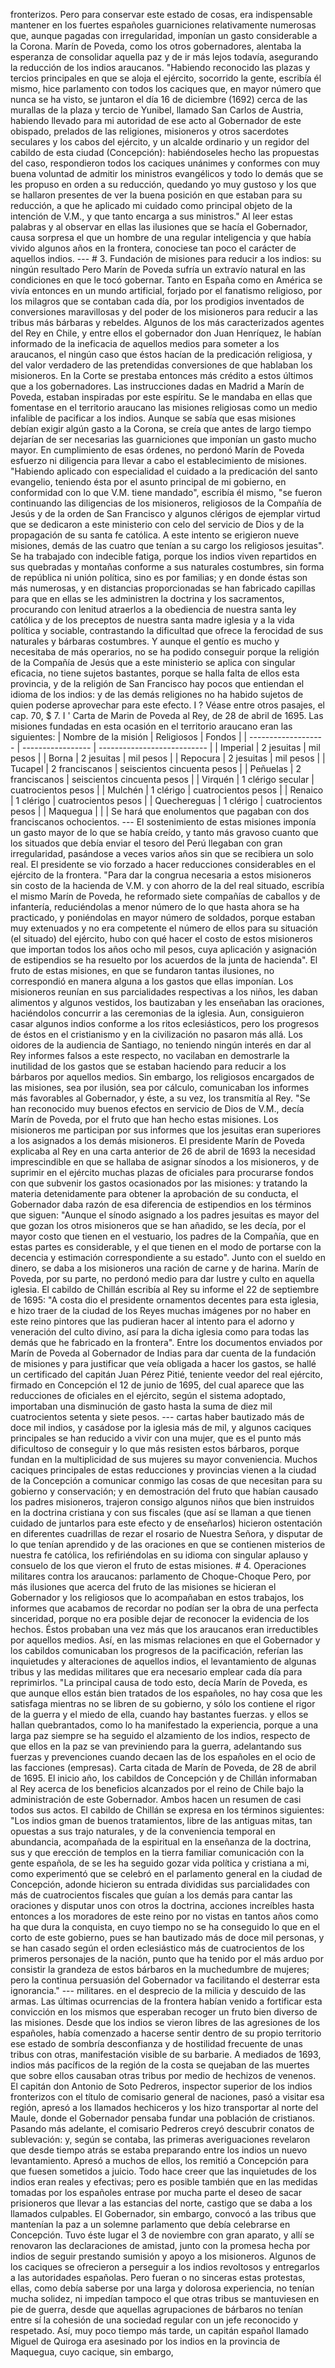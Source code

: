 fronterizos. Pero para conservar este estado de cosas, era indispensable mantener en los fuertes españoles guarniciones relativamente numerosas que, aunque pagadas con irregularidad, imponían un gasto considerable a la Corona. Marín de Poveda, como los otros gobernadores, alentaba la esperanza de consolidar aquella paz y de ir más lejos todavía, asegurando la reducción de los indios araucanos. "Habiendo reconocido las plazas y tercios principales en que se aloja el ejército, socorrido la gente, escribía él mismo, hice parlamento con todos los caciques que, en mayor número que nunca se ha visto, se juntaron el día 16 de diciembre (1692) cerca de las murallas de la plaza y tercio de Yunibel, llamado San Carlos de Austria, habiendo llevado para mi autoridad de ese acto al Gobernador de este obispado, prelados de las religiones, misioneros y otros sacerdotes seculares y los cabos del ejército, y un alcalde ordinario y un regidor del cabildo de esta ciudad (Concepción): habiéndoseles hecho las propuestas del caso, respondieron todos los caciques unánimes y conformes con muy buena voluntad de admitir los ministros evangélicos y todo lo demás que se les propuso en orden a su reducción, quedando yo muy gustoso y los que se hallaron presentes de ver la buena posición en que estaban para su reducción, a que he aplicado mi cuidado como principal objeto de la intención de V.M., y que tanto encarga a sus ministros." Al leer estas palabras y al observar en ellas las ilusiones que se hacía el Gobernador, causa sorpresa el que un hombre de una regular inteligencia y que había vivido algunos años en la frontera, conociese tan poco el carácter de aquellos indios. --- # 3. Fundación de misiones para reducir a los indios: su ningún resultado Pero Marín de Poveda sufría un extravío natural en las condiciones en que le tocó gobernar. Tanto en España como en América se vivía entonces en un mundo artificial, forjado por el fanatismo religioso, por los milagros que se contaban cada día, por los prodigios inventados de conversiones maravillosas y del poder de los misioneros para reducir a las tribus más bárbaras y rebeldes. Algunos de los más caracterizados agentes del Rey en Chile, y entre ellos el gobernador don Juan Henríquez, le habían informado de la ineficacia de aquellos medios para someter a los araucanos, el ningún caso que éstos hacían de la predicación religiosa, y del valor verdadero de las pretendidas conversiones de que hablaban los misioneros. En la Corte se prestaba entonces más crédito a estos últimos que a los gobernadores. Las instrucciones dadas en Madrid a Marín de Poveda, estaban inspiradas por este espíritu. Se le mandaba en ellas que fomentase en el territorio araucano las misiones religiosas como un medio infalible de pacificar a los indios. Aunque se sabía que esas misiones debían exigir algún gasto a la Corona, se creía que antes de largo tiempo dejarían de ser necesarias las guarniciones que imponían un gasto mucho mayor. En cumplimiento de esas órdenes, no perdonó Marín de Poveda esfuerzo ni diligencia para llevar a cabo el establecimiento de misiones. "Habiendo aplicado con especialidad el cuidado a la predicación del santo evangelio, teniendo ésta por el asunto principal de mi gobierno, en conformidad con lo que V.M. tiene mandado", escribía él mismo, "se fueron continuando las diligencias de los misioneros, religiosos de la Compañía de Jesús y de la orden de San Francisco y algunos clérigos de ejemplar virtud que se dedicaron a este ministerio con celo del servicio de Dios y de la propagación de su santa fe católica. A este intento se erigieron nueve misiones, demás de las cuatro que tenían a su cargo los religiosos jesuitas". Se ha trabajado con indecible fatiga, porque los indios viven repartidos en sus quebradas y montañas conforme a sus naturales costumbres, sin forma de república ni unión política, sino es por familias; y en donde éstas son más numerosas, y en distancias proporcionadas se han fabricado capillas para que en ellas se les administren la doctrina y los sacramentos, procurando con lenitud atraerlos a la obediencia de nuestra santa ley católica y de los preceptos de nuestra santa madre iglesia y a la vida política y sociable, contrastando la dificultad que ofrece la ferocidad de sus naturales y bárbaras costumbres. Y aunque el gentío es mucho y necesitaba de más operarios, no se ha podido conseguir porque la religión de la Compañía de Jesús que a este ministerio se aplica con singular eficacia, no tiene sujetos bastantes, porque se halla falta de ellos esta provincia, y de la religión de San Francisco hay pocos que entiendan el idioma de los indios: y de las demás religiones no ha habido sujetos de quien poderse aprovechar para este efecto. I ? Véase entre otros pasajes, el cap. 70, $ 7. I ' Carta de Marin de Poveda al Rey, de 28 de abril de 1695. Las misiones fundadas en esta ocasión en el territorio araucano eran las siguientes: | Nombre de la misión | Religiosos | Fondos | | ------------------- | ----------------- | --------------------------- | | Imperial | 2 jesuitas | mil pesos | | Borna | 2 jesuitas | mil pesos | | Repocura | 2 jesuitas | mil pesos | | Tucapel | 2 franciscanos | seiscientos cincuenta pesos | | Peñuelas | 2 franciscanos | seiscientos cincuenta pesos | | Virquén | 1 clérigo secular | cuatrocientos pesos | | Mulchén | 1 clérigo | cuatrocientos pesos | | Renaico | 1 clérigo | cuatrocientos pesos | | Quechereguas | 1 clérigo | cuatrocientos pesos | | Maquegua | | | Se hará que enolumentos que pagaban con dos franciscanos ochocientos. --- El sostenimiento de estas misiones imponía un gasto mayor de lo que se había creído, y tanto más gravoso cuanto que los situados que debía enviar el tesoro del Perú llegaban con gran irregularidad, pasándose a veces varios años sin que se recibiera un solo real. El presidente se vio forzado a hacer reducciones considerables en el ejército de la frontera. "Para dar la congrua necesaria a estos misioneros sin costo de la hacienda de V.M. y con ahorro de la del real situado, escribía el mismo Marín de Poveda, he reformado siete compañías de caballos y de infantería, reduciéndolas a menor número de lo que hasta ahora se ha practicado, y poniéndolas en mayor número de soldados, porque estaban muy extenuados y no era competente el número de ellos para su situación (el situado) del ejército, hubo con qué hacer el costo de estos misioneros que importan todos los años ocho mil pesos, cuya aplicación y asignación de estipendios se ha resuelto por los acuerdos de la junta de hacienda". El fruto de estas misiones, en que se fundaron tantas ilusiones, no correspondió en manera alguna a los gastos que ellas imponían. Los misioneros reunían en sus parcialidades respectivas a los niños, les daban alimentos y algunos vestidos, los bautizaban y les enseñaban las oraciones, haciéndolos concurrir a las ceremonias de la iglesia. Aun, consiguieron casar algunos indios conforme a los ritos eclesiásticos, pero los progresos de éstos en el cristianismo y en la civilización no pasaron más allá. Los oidores de la audiencia de Santiago, no teniendo ningún interés en dar al Rey informes falsos a este respecto, no vacilaban en demostrarle la inutilidad de los gastos que se estaban haciendo para reducir a los bárbaros por aquellos medios. Sin embargo, los religiosos encargados de las misiones, sea por ilusión, sea por cálculo, comunicaban los informes más favorables al Gobernador, y éste, a su vez, los transmitía al Rey. "Se han reconocido muy buenos efectos en servicio de Dios de V.M., decía Marín de Poveda, por el fruto que han hecho estas misiones. Los misioneros me participan por sus informes que los jesuitas eran superiores a los asignados a los demás misioneros. El presidente Marín de Poveda explicaba al Rey en una carta anterior de 26 de abril de 1693 la necesidad imprescindible en que se hallaba de asignar sínodos a los misioneros, y de suprimir en el ejército muchas plazas de oficiales para procurarse fondos con que subvenir los gastos ocasionados por las misiones: y tratando la materia detenidamente para obtener la aprobación de su conducta, el Gobernador daba razón de esa diferencia de estipendios en los términos que siguen: "Aunque el sínodo asignado a los padres jesuitas es mayor del que gozan los otros misioneros que se han añadido, se les decía, por el mayor costo que tienen en el vestuario, los padres de la Compañía, que en estas partes es considerable, y el que tienen en el modo de portarse con la decencia y estimación correspondiente a su estado". Junto con el sueldo en dinero, se daba a los misioneros una ración de carne y de harina. Marín de Poveda, por su parte, no perdonó medio para dar lustre y culto en aquella iglesia. El cabildo de Chillán escribía al Rey su informe el 22 de septiembre de 1695: "A costa dio el presidente ornamentos decentes para esta iglesia, e hizo traer de la ciudad de los Reyes muchas imágenes por no haber en este reino pintores que las pudieran hacer al intento para el adorno y veneración del culto divino, así para la dicha iglesia como para todas las demás que he fabricado en la frontera". Entre los documentos enviados por Marín de Poveda al Gobernador de Indias para dar cuenta de la fundación de misiones y para justificar que veía obligada a hacer los gastos, se hallé un certificado del capitán Juan Pérez Pitié, teniente veedor del real ejército, firmado en Concepción el 12 de junio de 1695, del cual aparece que las reducciones de oficiales en el ejército, según el sistema adoptado, importaban una disminución de gasto hasta la suma de diez mil cuatrocientos setenta y siete pesos. --- cartas haber bautizado más de doce mil indios, y casádose por la iglesia más de mil, y algunos caciques principales se han reducido a vivir con una mujer, que es el punto más dificultoso de conseguir y lo que más resisten estos bárbaros, porque fundan en la multiplicidad de sus mujeres su mayor conveniencia. Muchos caciques principales de estas reducciones y provincias vienen a la ciudad de la Concepción a comunicar conmigo las cosas de que necesitan para su gobierno y conservación; y en demostración del fruto que habían causado los padres misioneros, trajeron consigo algunos niños que bien instruidos en la doctrina cristiana y con sus fiscales (que así se llaman a que tienen cuidado de juntarlos para este efecto y de enseñarlos) hicieron ostentación en diferentes cuadrillas de rezar el rosario de Nuestra Señora, y disputar de lo que tenían aprendido y de las oraciones en que se contienen misterios de nuestra fe católica, los refiriéndolas en su idioma con singular aplauso y consuelo de los que vieron el fruto de estas misiones. # 4. Operaciones militares contra los araucanos: parlamento de Choque-Choque Pero, por más ilusiones que acerca del fruto de las misiones se hicieran el Gobernador y los religiosos que lo acompañaban en estos trabajos, los informes que acabamos de recordar no podían ser la obra de una perfecta sinceridad, porque no era posible dejar de reconocer la evidencia de los hechos. Éstos probaban una vez más que los araucanos eran irreductibles por aquellos medios. Así, en las mismas relaciones en que el Gobernador y los cabildos comunicaban los progresos de la pacificación, referían las inquietudes y alteraciones de aquellos indios, el levantamiento de algunas tribus y las medidas militares que era necesario emplear cada día para reprimirlos. "La principal causa de todo esto, decía Marín de Poveda, es que aunque ellos están bien tratados de los españoles, no hay cosa que les satisfaga mientras no se libren de su gobierno, y sólo los contiene el rigor de la guerra y el miedo de ella, cuando hay bastantes fuerzas. y ellos se hallan quebrantados, como lo ha manifestado la experiencia, porque a una larga paz siempre se ha seguido el alzamiento de los indios, respecto de que ellos en la paz se van previniendo para la guerra, adelantando sus fuerzas y prevenciones cuando decaen las de los españoles en el ocio de las facciones (empresas). Carta citada de Marín de Poveda, de 28 de abril de 1695. El inicio año, los cabildos de Concepción y de Chillán informaban al Rey acerca de los beneficios alcanzados por el reino de Chile bajo la administración de este Gobernador. Ambos hacen un resumen de casi todos sus actos. El cabildo de Chillán se expresa en los términos siguientes: "Los indios gman de buenos tratamientos, libre de las antiguas mitas, tan opuestas a sus trajo naturales, y de la conveniencia temporal en abundancia, acompañada de la espiritual en la enseñanza de la doctrina, sus y que erección de templos en la tierra familiar comunicación con la gente española, de se les ha seguido gozar vida política y cristiana a mi, como experimentó que se celebró en el parlamento general en la ciudad de Concepción, adonde hicieron su entrada divididas sus parcialidades con más de cuatrocientos fiscales que guían a los demás para cantar las oraciones y disputar unos con otros la doctrina, acciones increíbles hasta entonces a los moradores de este reino por no vistas en tantos años como ha que dura la conquista, en cuyo tiempo no se ha conseguido lo que en el corto de este gobierno, pues se han bautizado más de doce mil personas, y se han casado según el orden eclesiástico más de cuatrocientos de los primeros personajes de la nación, punto que ha tenido por el más arduo por consistir la grandeza de estos bárbaros en la muchedumbre de mujeres; pero la continua persuasión del Gobernador va facilitando el desterrar esta ignorancia." --- militares. en el desprecio de la milicia y descuido de las armas. Las últimas ocurrencias de la frontera habían venido a fortificar esta convicción en los mismos que esperaban recoger un fruto bien diverso de las misiones. Desde que los indios se vieron libres de las agresiones de los españoles, había comenzado a hacerse sentir dentro de su propio territorio ese estado de sombría desconfianza y de hostilidad frecuente de unas tribus con otras, manifestación visible de su barbarie. A mediados de 1693, indios más pacíficos de la región de la costa se quejaban de las muertes que sobre ellos causaban otras tribus por medio de hechizos de venenos. El capitán don Antonio de Soto Pedreros, inspector superior de los indios fronterizos con el título de comisario general de naciones, pasó a visitar esa región, apresó a los llamados hechiceros y los hizo transportar al norte del Maule, donde el Gobernador pensaba fundar una población de cristianos. Pasando más adelante, el comisario Pedreros creyó descubrir conatos de sublevación: y, según se contaba, las primeras averiguaciones revelaron que desde tiempo atrás se estaba preparando entre los indios un nuevo levantamiento. Apresó a muchos de ellos, los remitió a Concepción para que fuesen sometidos a juicio. Todo hace creer que las inquietudes de los indios eran reales y efectivas; pero es posible también que en las medidas tomadas por los españoles entrase por mucha parte el deseo de sacar prisioneros que llevar a las estancias del norte, castigo que se daba a los llamados culpables. El Gobernador, sin embargo, convocó a las tribus que mantenían la paz a un solemne parlamento que debía celebrarse en Concepción. Tuvo éste lugar el 3 de noviembre con gran aparato, y allí se renovaron las declaraciones de amistad, junto con la promesa hecha por indios de seguir prestando sumisión y apoyo a los misioneros. Algunos de los caciques se ofrecieron a perseguir a los indios revoltosos y entregarlos a las autoridades españolas. Pero fueran o no sinceras estas protestas, ellas, como debía saberse por una larga y dolorosa experiencia, no tenían mucha solidez, ni impedían tampoco el que otras tribus se mantuviesen en pie de guerra, desde que aquellas agrupaciones de bárbaros no tenían entre sí la cohesión de una sociedad regular con un jefe reconocido y respetado. Así, muy poco tiempo más tarde, un capitán español llamado Miguel de Quiroga era asesinado por los indios en la provincia de Maquegua, cuyo cacique, sin embargo,